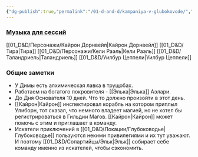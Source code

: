 ```yaml
---
{"dg-publish":true,"permalink":"/01-d-and-d/kampaniya-v-glubokovode/","created":"2025-06-29T22:48:59.203+03:00","updated":"2025-08-10T22:30:33.890+03:00"}
---
```



### [Музыка для сессий](https://app.syrinscape.com/4d5f1d11201744bbae501509f3a36e23/player/)


[[01_D&D/Персонажи/Кайрон Дорнвейл\|Кайрон Дорнвейл]]
[[01_D&D/Тира\|Тира]]
[[01_D&D/Персонажи/Кели Раэль\|Кели Раэль]]
[[01_D&D/Таландриель\|Таландриель]]
[[01_D&D/Уилбур Цеппели\|Уилбур Цеппели]]
### Общие заметки
- У Димы есть алхимическая лавка в трущобах.
- Работаем на богатого покровителя - [[Элька\|Элька]] Аэлари.
- До Дня Основателя 10 дней. Что то должно произойти в этот день.
- [[Кайрон\|Кайрон]] инспектировал корабль на котором приплыл Улиборн, тот сказал, что немного владеет магией, но не хотел бы регистрироваться в Гильдии Магов. [[Кайрон\|Кайрон]] может помочь с этим и приглашает в команду.
- Искатели приключений в [[01_D&D/Локации/Глубоководье\|Глубоководье]] пользуются некими привилегиями и их тут уважают. И поэтому [[01_D&D/Сопартийцы/Эльк\|Эльк]] собирает себе команду именно из искателей, чтобы сэкономить. 